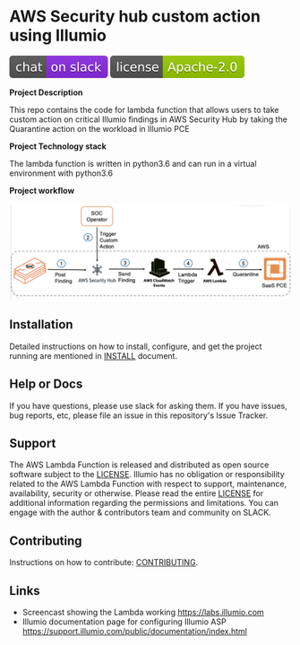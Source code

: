 # AWS Security hub custom action using Illumio

[![Slack](images/slack.svg)](http://slack.illumiolabs.com)
[![License](images/license.svg)](LICENSE)


**Project Description**

This repo contains the code for lambda function that allows users to take custom action on critical
Illumio findings in AWS Security Hub by taking the Quarantine action on the workload in Illumio PCE

**Project Technology stack** 

The lambda function is written in python3.6 and can run in a virtual environment with python3.6

**Project workflow** 

![](images/security-hub-actions-workflow.jpg)

## Installation

Detailed instructions on how to install, configure, and get the project running are mentioned 
in [INSTALL](INSTALL.md) document.

## Help or Docs 

If you have questions, please use slack for asking them.
If you have issues, bug reports, etc, please file an issue in this repository's Issue Tracker.

## Support
 
The AWS Lambda Function is released and distributed as open source software subject to the
[LICENSE](LICENSE). Illumio has no obligation or responsibility related to the AWS Lambda
Function with respect to support, maintenance, availability, security or otherwise. Please
read the entire [LICENSE](LICENSE) for additional information regarding the permissions and
limitations. You can engage with the author & contributors team and community on SLACK.

## Contributing

Instructions on how to contribute:  [CONTRIBUTING](CONTRIBUTING.md).

## Links

 * Screencast showing the Lambda working https://labs.illumio.com
 * Illumio documentation page for configuring Illumio ASP https://support.illumio.com/public/documentation/index.html
